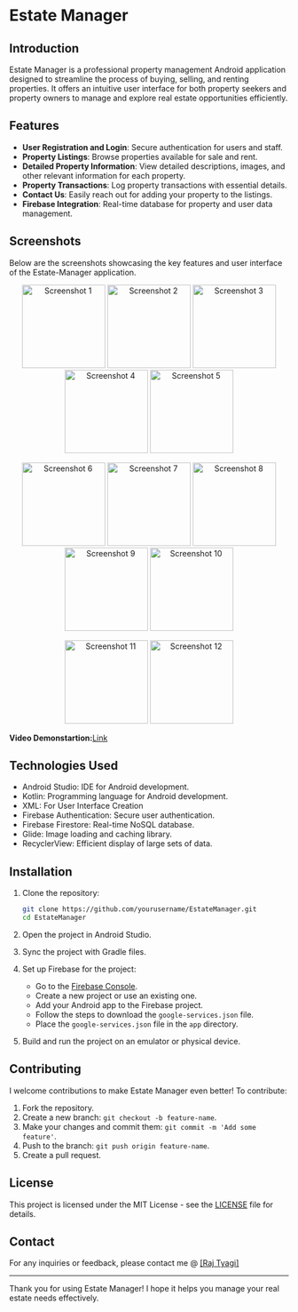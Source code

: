 # Estate Manager
 
## Introduction

Estate Manager is a professional property management Android application designed to streamline the process of buying, selling, and renting properties. It offers an intuitive user interface for both property seekers and property owners to manage and explore real estate opportunities efficiently.

## Features

- **User Registration and Login**: Secure authentication for users and staff.
- **Property Listings**: Browse properties available for sale and rent.
- **Detailed Property Information**: View detailed descriptions, images, and other relevant information for each property.
- **Property Transactions**: Log property transactions with essential details.
- **Contact Us**: Easily reach out for adding your property to the listings.
- **Firebase Integration**: Real-time database for property and user data management.



## Screenshots
Below are the screenshots showcasing the key features and user interface of the Estate-Manager application.


<p align="center">
  <img src="https://github.com/user-attachments/assets/121ea6a5-4331-4813-b52f-bf2eab7fc4a5" alt="Screenshot 1" width="150"/>
  <img src="https://github.com/user-attachments/assets/be410587-c661-4f57-bb76-9f7abc96dde1" alt="Screenshot 2" width="150"/>
  <img src="https://github.com/user-attachments/assets/db47c474-bcb2-42a0-9608-a2fc501926a0" alt="Screenshot 3" width="150"/>
  <img src="https://github.com/user-attachments/assets/ff1ea8ae-c8c3-45ec-a6af-d09f9d67ba5c" alt="Screenshot 4" width="150"/>
  <img src="https://github.com/user-attachments/assets/3231231c-68bb-4c0a-bbaf-21afd2a575b8" alt="Screenshot 5" width="150"/>
</p>
<p align="center">
  <img src="https://github.com/user-attachments/assets/c916c4f9-e247-4d58-bd84-a3697a882d58" alt="Screenshot 6" width="150"/>
  <img src="https://github.com/user-attachments/assets/8ba4bd74-0512-428b-a0f0-3f58002dca4a" alt="Screenshot 7" width="150"/>
  <img src="https://github.com/user-attachments/assets/3184b4ba-5642-49ff-9ee9-b968eb0cac0a" alt="Screenshot 8" width="150"/>
  <img src="https://github.com/user-attachments/assets/44b7ff96-297b-48ea-85a2-89064807af8e" alt="Screenshot 9" width="150"/>
  <img src="https://github.com/user-attachments/assets/ffd90b0d-ae7d-4d78-83f4-5c660fc2a23d" alt="Screenshot 10" width="150"/>
</p>
<p align="center">
  <img src="https://github.com/user-attachments/assets/9870862f-c6d0-4ce0-93ad-64f7806abd07" alt="Screenshot 11" width="150"/>
  <img src="https://github.com/user-attachments/assets/c07efccb-bea3-4ef0-bc97-78d694fb5471" alt="Screenshot 12" width="150"/>
</p>

**Video Demonstartion:**[Link]( https://drive.google.com/file/d/13mMax6_AqRmlvAdTQs63t75-23MSOsGY/view?usp=sharing)

## Technologies Used
- Android Studio: IDE for Android development.
- Kotlin: Programming language for Android development.
- XML: For User Interface Creation
- Firebase Authentication: Secure user authentication.
- Firebase Firestore: Real-time NoSQL database.
- Glide: Image loading and caching library.
- RecyclerView: Efficient display of large sets of data.


## Installation

1. Clone the repository:

   ```bash
   git clone https://github.com/yourusername/EstateManager.git
   cd EstateManager
   ```

2. Open the project in Android Studio.

3. Sync the project with Gradle files.

4. Set up Firebase for the project:
   - Go to the [Firebase Console](https://console.firebase.google.com/).
   - Create a new project or use an existing one.
   - Add your Android app to the Firebase project.
   - Follow the steps to download the `google-services.json` file.
   - Place the `google-services.json` file in the `app` directory.

5. Build and run the project on an emulator or physical device.



## Contributing

I welcome contributions to make Estate Manager even better! To contribute:

1. Fork the repository.
2. Create a new branch: `git checkout -b feature-name`.
3. Make your changes and commit them: `git commit -m 'Add some feature'`.
4. Push to the branch: `git push origin feature-name`.
5. Create a pull request.

## License

This project is licensed under the MIT License - see the [LICENSE](LICENSE) file for details.

## Contact

For any inquiries or feedback, please contact me @ [[Raj Tyagi]](https://www.linkedin.com/in/raj-tyagi-83765b21b/)

---

Thank you for using Estate Manager! I hope it helps you manage your real estate needs effectively.

